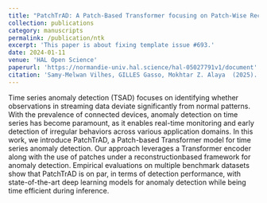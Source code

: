 ```yaml
---
title: "PatchTrAD: A Patch-Based Transformer focusing on Patch-Wise Reconstruction Error for Time Series Anomaly Detection"
collection: publications
category: manuscripts
permalink: /publication/ntk
excerpt: 'This paper is about fixing template issue #693.'
date: 2024-01-11
venue: 'HAL Open Science'
paperurl: 'https://normandie-univ.hal.science/hal-05027791v1/document'
citation: 'Samy-Melwan Vilhes, GILLES Gasso, Mokhtar Z. Alaya  (2025). &quot;PatchTrAD: A Patch-Based Transformer focusing on Patch-Wise Reconstruction Error for Time Series Anomaly Detection.&quot; <i>HAL Open Science</i>.'
---
```


Time series anomaly detection (TSAD) focuses on identifying whether observations in streaming data deviate significantly from normal patterns. With the prevalence of connected devices, anomaly detection on time series has become paramount, as it enables real-time monitoring and early detection of irregular behaviors across various application domains. In this work, we introduce PatchTrAD, a Patch-based Transformer model for time series anomaly detection. Our approach leverages a Transformer encoder along with the use of patches under a reconstructionbased framework for anomaly detection. Empirical evaluations on multiple benchmark datasets show that PatchTrAD is on par, in terms of detection performance, with state-of-the-art deep learning models for anomaly detection while being time efficient during inference. 